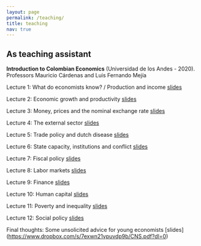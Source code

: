 ```yaml
---
layout: page
permalink: /teaching/
title: teaching
nav: true
---
```


## As teaching assistant

**Introduction to Colombian Economics** (Universidad de los Andes - 2020). Professors Mauricio Cárdenas and Luis Fernando Mejía

Lecture 1: What do economists know? / Production and income [slides](https://www.dropbox.com/s/9bin7swkk5zq6xk/Clase_1_IEC.pdf?dl=0)

Lecture 2: Economic growth and productivity [slides](https://www.dropbox.com/s/qacp8imw7ol8d9t/Clase_2_IEC.pdf?dl=0)

Lecture 3: Money, prices and the nominal exchange rate [slides](https://www.dropbox.com/s/b56cb9s7ohq0xsp/Clase_3_IEC.pdf?dl=0)

Lecture 4: The external sector [slides](https://www.dropbox.com/s/90jeva4qmnlrof1/Clase_4_IEC.pdf?dl=0)

Lecture 5: Trade policy and dutch disease [slides](https://www.dropbox.com/s/ci0nytwhak01bxi/Clase_5_IEC.pdf?dl=0)

Lecture 6: State capacity, institutions and conflict [slides](https://www.dropbox.com/s/fnigjlhiuco47hy/Clase_6_IEC.pdf?dl=0)

Lecture 7: Fiscal policy [slides](https://www.dropbox.com/s/nbom8t3mfwkltpw/Clase_7_IEC.pdf?dl=0)

Lecture 8: Labor markets [slides](https://www.dropbox.com/s/s3zo4b8h8wa7sbi/Clase_8_IEC.pdf?dl=0)

Lecture 9: Finance [slides](https://www.dropbox.com/s/7i45h8pvi6p4967/Clase_9_IEC.pdf?dl=0)

Lecture 10: Human capital [slides](https://www.dropbox.com/s/89rpxsi03e8w9vn/Clase_10_IEC.pdf?dl=0)

Lecture 11: Poverty and inequality [slides](https://www.dropbox.com/s/1ti3zctc873q98n/Clase_11_IEC.pdf?dl=0)

Lecture 12: Social policy [slides](https://www.dropbox.com/s/n5hw3sdlrz7my1o/Clase_12_IEC.pdf?dl=0)

Final thoughts: Some unsolicited advice for young economists [slides] (https://www.dropbox.com/s/7exwn21vpuvdp9b/CNS.pdf?dl=0)
